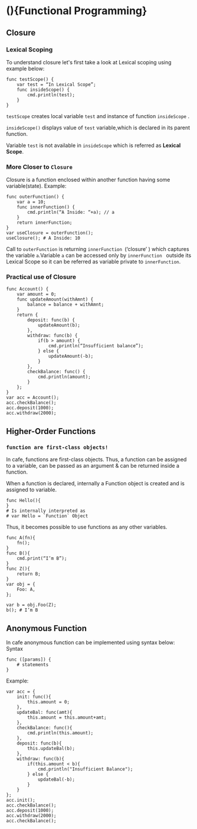 

# (){Functional Programming}



## Closure

### Lexical Scoping

To understand closure let's first take a look at Lexical scoping using example below:

```
func testScope() {	
	var test = “In Lexical Scope”;	
	func insideScope() {		
		cmd.println(test);
	}
}
```



`testScope` creates local variable `test` and instance of function `insideScope` .

`insideScope()` displays value of `test` variable,which is declared in its parent function. 

Variable `test`  is not available in `insideScope` which is referred as **Lexical Scope**.

### More Closer to `Closure`

Closure  is a function enclosed within another function having some variable(state).
Example:

```
func outerFunction() {	
	var a = 10;	
	func innerFunction() {		
		cmd.println(“A Inside: “+a); // a 
	}
	return innerFunction;
}
var useClosure = outerFunction();
useClosure(); # A Inside: 10
```

Call to `outerFunction` is returning `innerFunction `(‘closure’ ) which captures the variable `a`.Variable `a` can be accessed only by `innerFunction ` outside its Lexical Scope so it can be referred as variable private to `innerFunction`.

### Practical use of Closure

```
func Account() {	
	var amount = 0;	
	func updateAmount(withAmnt) {		
		balance = balance + withAmnt;	
	}
	return {		
		deposit: func(b) {			
			updateAmount(b);		
		},
		withdraw: func(b) {	
			if(b > amount) {		
				cmd.println(“Insufficient balance”);	
			} else {	
				updateAmount(-b);
			}
		},
		checkBalance: func() {	
			cmd.println(amount);
		}	
	};
}
var acc = Account();
acc.checkBalance();
acc.deposit(1000);
acc.withdraw(2000);
```





## Higher-Order Functions

### `function are first-class objects!`

In cafe, functions are first-class objects.
Thus, a function can be assigned to a variable, can be passed as an argument & can be returned inside a function.

When a function is declared, internally a Function object is created and is assigned to variable.

```
func Hello(){
}
# Is internally interpreted as
# var Hello = `Function` Object                                    
```

Thus, it becomes possible to use functions as any other variables.

```
func A(fn){
    fn();
}
func B(){
    cmd.print(“I’m B”);
}
func Z(){
    return B;
}
var obj = {
    Foo: A,
};

var b = obj.Foo(Z);
b(); # I’m B
```



## Anonymous Function

In cafe anonymous function can be implemented using syntax below:
Syntax

```
func ([params]) {	
	# statements
}
```


Example:

```
var acc = {  
	init: func(){    
		this.amount = 0;  
	},  
	updateBal: func(amt){    
		this.amount = this.amount+amt;  
	},  
	checkBalance: func(){    
		cmd.println(this.amount);  
	},  
	deposit: func(b){    
		this.updateBal(b);  
	},  
	withdraw: func(b){    
		if(this.amount < b){      
			cmd.println("Insufficient Balance");    
		} else {      
			updateBal(-b);    
		}  
	}
};
acc.init();
acc.checkBalance();
acc.deposit(1000);
acc.withdraw(2000);
acc.checkBalance();


```

